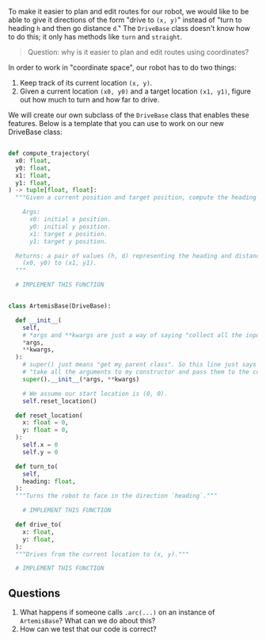 To make it easier to plan and edit routes for our robot, we would like to be able to give it directions of the form "drive to `(x, y)`" instead of "turn to heading `h` and then go distance `d`."
The `DriveBase` class doesn't know how to do this; it only has methods like `turn` and `straight`.

> Question: why is it easier to plan and edit routes using coordinates?

In order to work in "coordinate space", our robot has to do two things:

1. Keep track of its current location `(x, y)`.
2. Given a current location `(x0, y0)` and a target location `(x1, y1)`, figure out how much to turn and how far to drive.

We will create our own subclass of the `DriveBase` class that enables these features. Below is a template that you can use to work on our new DriveBase class:

```python

def compute_trajectory(
  x0: float,
  y0: float,
  x1: float,
  y1: float,
) -> tuple[float, float]:
  """Given a current position and target position, compute the heading and distance.

    Args:
      x0: initial x position.
      y0: initial y position.
      x1: target x position.
      y1: target y position.

  Returns: a pair of values (h, d) representing the heading and distance to drive to go from
    (x0, y0) to (x1, y1).
  """

  # IMPLEMENT THIS FUNCTION


class ArtemisBase(DriveBase):

  def __init__(
    self,
    # *args and **kwargs are just a way of saying "collect all the inputs to this constructor".
    *args,
    **kwargs,
  ):
    # super() just means "get my parent class". So this line just says
    # "take all the arguments to my constructor and pass them to the constructor for my parent class."
    super().__init__(*args, **kwargs)

    # We assume our start location is (0, 0).
    self.reset_location()

  def reset_location(
    x: float = 0,
    y: float = 0,
  ):
    self.x = 0
    self.y = 0

  def turn_to(
    self,
    heading: float,
  ):
  """Turns the robot to face in the direction `heading`."""

    # IMPLEMENT THIS FUNCTION

  def drive_to(
    x: float,
    y: float,
  ):
  """Drives from the current location to (x, y)."""

  # IMPLEMENT THIS FUNCTION

```

## Questions
1. What happens if someone calls `.arc(...)` on an instance of `ArtemisBase`? What can we do about this?
2. How can we test that our code is correct?

